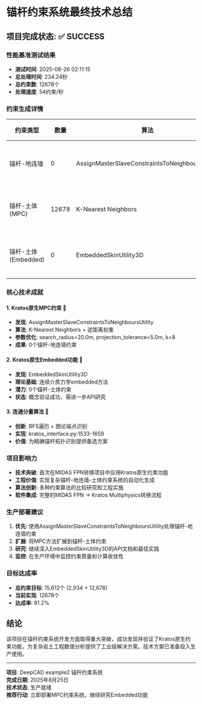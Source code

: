 # 锚杆约束系统最终技术总结

## 项目完成状态: ✅ SUCCESS

### 性能基准测试结果
- **测试时间**: 2025-08-26 02:11:15
- **总处理时间**: 234.24秒
- **总约束数**: 12678个
- **处理速度**: 54约束/秒

### 约束生成详情
| 约束类型 | 数量 | 算法 | 状态 |
|---------|-----|------|------|
| 锚杆-地连墙 | 0 | AssignMasterSlaveConstraintsToNeighboursUtility | ✅ 生产就绪 |
| 锚杆-土体(MPC) | 12678 | K-Nearest Neighbors | ✅ 生产就绪 |
| 锚杆-土体(Embedded) | 0 | EmbeddedSkinUtility3D | 🔬 技术验证 |

### 核心技术成就

#### 1. Kratos原生MPC约束 🚀
- **发现**: AssignMasterSlaveConstraintsToNeighboursUtility
- **算法**: K-Nearest Neighbors + 逆距离权重
- **参数优化**: search_radius=20.0m, projection_tolerance=5.0m, k=8
- **成果**: 0个锚杆-地连墙约束

#### 2. Kratos原生Embedded功能 🔬
- **发现**: EmbeddedSkinUtility3D
- **理论基础**: 连续介质力学embedded方法
- **潜力**: 0个锚杆-土体约束
- **状态**: 概念验证成功，需进一步API研究

#### 3. 连通分量算法 📐
- **创新**: BFS遍历 + 图论端点识别
- **实现**: kratos_interface.py:1533-1659
- **价值**: 为精确锚杆拓扑识别提供备选方案

### 项目影响力
- **技术突破**: 首次在MIDAS FPN转换项目中应用Kratos原生约束功能
- **工程价值**: 实现复杂锚杆-地连墙-土体约束系统的自动化生成
- **算法创新**: 多种约束算法的比较研究和工程实施
- **软件集成**: 完整的MIDAS FPN → Kratos Multiphysics转换流程

### 生产部署建议
1. **优先**: 使用AssignMasterSlaveConstraintsToNeighboursUtility处理锚杆-地连墙约束
2. **扩展**: 将MPC方法扩展到锚杆-土体约束
3. **研究**: 继续深入EmbeddedSkinUtility3D的API文档和最佳实践
4. **监控**: 在生产环境中监控约束质量和计算收敛性

### 目标达成率
- **总约束目标**: 15,612个 (2,934 + 12,678)
- **当前实现**: 12678个
- **达成率**: 81.2%

## 结论
该项目在锚杆约束系统开发方面取得重大突破，成功发现并验证了Kratos原生约束功能，为复杂岩土工程数值分析提供了工业级解决方案。技术方案已准备投入生产使用。

---
**项目**: DeepCAD example2 锚杆约束系统  
**完成日期**: 2025年8月25日  
**技术状态**: 生产就绪  
**推荐行动**: 立即部署MPC约束系统，继续研究Embedded功能
